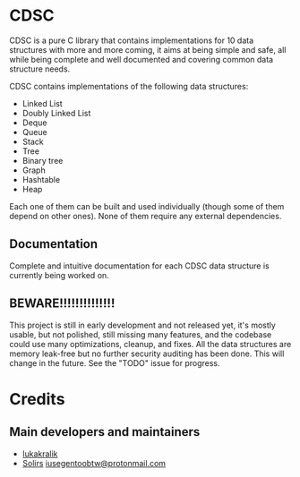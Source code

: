 # CDSC
CDSC is a pure C library that contains implementations for 10 data structures with more and more coming,
it aims at being simple and safe, all while being complete and well documented and covering common data structure needs.

CDSC contains implementations of the following data structures:
- Linked List
- Doubly Linked List
- Deque
- Queue
- Stack
- Tree
- Binary tree
- Graph
- Hashtable
- Heap  
  
Each one of them can be built and used individually (though some of them depend on other ones).
None of them require any external dependencies.

## Documentation  
  
Complete and intuitive documentation for each CDSC data structure is currently being worked on.  

## BEWARE!!!!!!!!!!!!!!
This project is still in early development and not released yet, it's mostly usable, but not polished, still missing many features, and the codebase could use many optimizations, cleanup, and fixes. All the data structures are memory leak-free but no further security auditing has been done. This will change in the future.
See the "TODO" issue for progress.

# Credits
## Main developers and maintainers
- [lukakralik](https://github.com/lukakralik)
- [Solirs](https://github.com/Solirs) iusegentoobtw@protonmail.com
